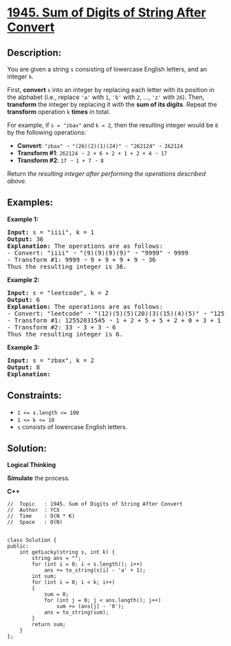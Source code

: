 # [1945. Sum of Digits of String After Convert](https://leetcode.com/problems/sum-of-digits-of-string-after-convert/)


## Description:

<p>You are given a string <code>s</code> consisting of lowercase English letters, and an integer <code>k</code>.</p>

<p>First, <strong>convert</strong> <code>s</code> into an integer by replacing each letter with its position in the alphabet (i.e., replace <code>'a'</code> with <code>1</code>, <code>'b'</code> with <code>2</code>, ..., <code>'z'</code> with <code>26</code>). Then, <strong>transform</strong> the integer by replacing it with the <strong>sum of its digits</strong>. Repeat the <strong>transform</strong> operation <code>k</code> <strong>times</strong> in total.</p>

<p>For example, if <code>s = "zbax"</code> and <code>k = 2</code>, then the resulting integer would be <code>8</code> by the following operations:</p>

<ul>
    <li><strong>Convert</strong>: <code>"zbax" ➝ "(26)(2)(1)(24)" ➝ "262124" ➝ 262124</code></li>
    <li><strong>Transform #1</strong>: <code>262124 ➝ 2 + 6 + 2 + 1 + 2 + 4 ➝ 17</code></li>
    <li><strong>Transform #2</strong>: <code>17 ➝ 1 + 7 ➝ 8</code></li>
</ul>

<p>Return <em>the resulting integer after performing the operations described above.</em></p>


## Examples:

<strong>Example 1:</strong>
<pre>
<strong>Input:</strong> s = "iiii", k = 1
<strong>Output:</strong> 36
<strong>Explanation:</strong> The operations are as follows:
- Convert: "iiii" ➝ "(9)(9)(9)(9)" ➝ "9999" ➝ 9999
- Transform #1: 9999 ➝ 9 + 9 + 9 + 9 ➝ 36
Thus the resulting integer is 36.
</pre>

<strong>Example 2:</strong>
<pre>
<strong>Input:</strong> s = "leetcode", k = 2
<strong>Output:</strong> 6
<strong>Explanation:</strong> The operations are as follows:
- Convert: "leetcode" ➝ "(12)(5)(5)(20)(3)(15)(4)(5)" ➝ "12552031545" ➝ 12552031545
- Transform #1: 12552031545 ➝ 1 + 2 + 5 + 5 + 2 + 0 + 3 + 1 + 5 + 4 + 5 ➝ 33
- Transform #2: 33 ➝ 3 + 3 ➝ 6
Thus the resulting integer is 6.
</pre>

<strong>Example 3:</strong>
<pre>
<strong>Input:</strong> s = "zbax", k = 2
<strong>Output:</strong> 8
<strong>Explanation:</strong> 
</pre>


## Constraints:

<ul>
    <li><code>1 &lt;= s.length &lt;= 100</code></li>
    <li><code>1 &lt;= k &lt;= 10</code></li>
    <li><code>s</code> consists of lowercase English letters.</li>
</ul>


## Solution:

<strong>Logical Thinking</strong>
<p><strong>Simulate</strong> the process.</p>


<strong>C++</strong>

```
//  Topic   : 1945. Sum of Digits of String After Convert
//  Author  : YCX
//  Time    : O(N * K)
//  Space   : O(N)


class Solution {
public:
    int getLucky(string s, int k) {
        string ans = "";
        for (int i = 0; i < s.length(); i++)
            ans += to_string(s[i] - 'a' + 1);
        int sum;
        for (int i = 0; i < k; i++)
        {
            sum = 0;
            for (int j = 0; j < ans.length(); j++)
                sum += (ans[j] - '0');
            ans = to_string(sum);
        }
        return sum;
    }
};
```
